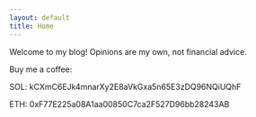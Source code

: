 ```yaml
---
layout: default
title: Home
---
```


Welcome to my blog! Opinions are my own, not financial advice.

Buy me a coffee:

SOL: kCXmC6EJk4mnarXy2E8aVkGxa5n65E3zDQ96NQiUQhF

ETH: 0xF77E225a08A1aa00850C7ca2F527D96bb28243AB
